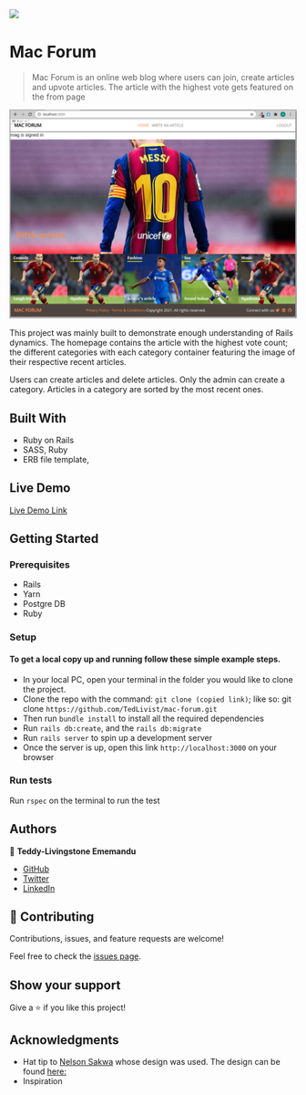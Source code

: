 ![](https://img.shields.io/badge/Microverse-blueviolet)

# Mac Forum

> Mac Forum is an online web blog where users can join, create articles and upvote articles. The article with the highest vote gets featured on the from page

![screenshot](./app/assets/images/scr_shot.jpg)

This project was mainly built to demonstrate enough understanding of Rails dynamics. The homepage contains the article with the highest vote count; the different categories with each category container featuring the image of their respective recent articles.

Users can create articles and delete articles. Only the admin can create a category. Articles in a category are sorted by the most recent ones.

## Built With

- Ruby on Rails
- SASS, Ruby
- ERB file template, 

## Live Demo

[Live Demo Link](https://intense-plateau-65009.herokuapp.com/)

## Getting Started

### Prerequisites
- Rails
- Yarn
- Postgre DB
- Ruby

### Setup

#### To get a local copy up and running follow these simple example steps.
- In your local PC, open your terminal in the folder you would like to clone the project.
- Clone the repo with the command: `git clone (copied link)`; like so: git clone `https://github.com/TedLivist/mac-forum.git`
- Then run `bundle install` to install all the required dependencies
- Run `rails db:create`, and the `rails db:migrate`
- Run `rails server` to spin up a development server
- Once the server is up, open this link `http://localhost:3000` on your browser

### Run tests
Run `rspec` on the terminal to run the test

## Authors

👤 **Teddy-Livingstone Ememandu**

- [GitHub](https://github.com/TedLivist)
- [Twitter](https://twitter.com/iamxted)
- [LinkedIn](https://linkedin.com/in/tememandu)

## 🤝 Contributing

Contributions, issues, and feature requests are welcome!

Feel free to check the [issues page](issues/).

## Show your support

Give a ⭐️ if you like this project!

## Acknowledgments

- Hat tip to [Nelson Sakwa](https://www.behance.net/sakwadesignstudio) whose design was used. The design can be found [here:](https://www.behance.net/gallery/14554909/liFEsTlye-Mobile-version)
- Inspiration
